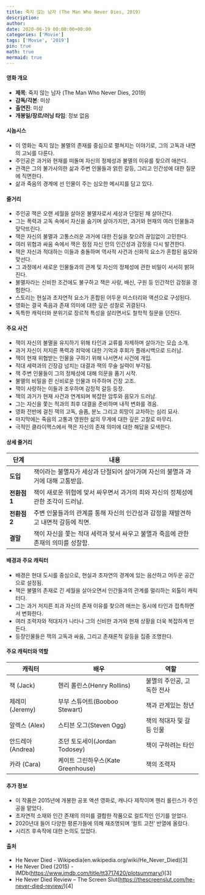 ```yaml
---
title: 죽지 않는 남자 (The Man Who Never Dies, 2019)
description: 
author: 
date: 2020-06-19 00:00:00+00:00
categories: ['Movie']
tags: ['Movie', '2019']
pin: true
math: true
mermaid: true
---
```

#### 영화 개요

- **제목**: 죽지 않는 남자 (The Man Who Never Dies, 2019)  
- **감독/각본**: 미상  
- **출연진**: 미상  
- **개봉일/장르/러닝 타임**: 정보 없음  

#### 시놉시스

- 이 영화는 죽지 않는 불멸의 존재를 중심으로 펼쳐지는 이야기로, 그의 고독과 내면의 고뇌를 다룬다.  
- 주인공은 과거와 현재를 떠돌며 자신의 정체성과 불멸의 이유를 찾으려 애쓴다.  
- 관객은 그의 불가사의한 삶과 주변 인물들과 얽힌 갈등, 그리고 인간성에 대한 질문에 직면한다.  
- 삶과 죽음의 경계에 선 인물이 주는 심오한 메시지를 담고 있다.  

#### 줄거리

- 주인공 잭은 오랜 세월을 살아온 불멸자로서 세상과 단절된 채 살아간다.  
- 그는 폭력과 고독 속에서 자신을 숨기며 살아가지만, 과거와 현재의 여러 인물들과 맞닥뜨린다.  
- 잭은 자신의 불멸과 고통스러운 과거에 대한 진실을 찾으려 끊임없이 고민한다.  
- 여러 위협과 싸움 속에서 잭은 점점 자신 안의 인간성과 감정을 다시 발견한다.  
- 잭은 자신과 적대하는 이들과 충돌하며 역사적 사건과 신화적 요소가 혼합된 음모와 맞선다.  
- 그 과정에서 새로운 인물들과의 관계 및 자신의 정체성에 관한 비밀이 서서히 밝혀진다.  
- 불멸자라는 신비한 조건에도 불구하고 잭은 사랑, 배신, 구원 등 인간적인 감정을 경험한다.  
- 스토리는 현실과 초자연적 요소가 혼합된 어두운 미스터리와 액션으로 구성된다.  
- 영화는 결국 죽음과 존재 의미에 대한 깊은 성찰로 귀결된다.  
- 독특한 캐릭터와 분위기로 장르적 특성을 살리면서도 철학적 질문을 던진다.  

#### 주요 사건

- 잭이 자신의 불멸을 유지하기 위해 타인과 교류를 자제하며 살아가는 모습 소개.  
- 과거 자신이 저지른 폭력과 죄악에 대한 기억과 후회가 플래시백으로 드러남.  
- 잭이 현재 위협받는 인물을 구하기 위해 나서면서 사건에 개입.  
- 적대 세력과의 긴장감 넘치는 대결과 잭의 무술 실력이 부각됨.  
- 잭 주변 인물들이 그의 정체성에 대해 의문을 품기 시작.  
- 불멸의 비밀을 쥔 신비로운 인물과 마주하며 긴장 고조.  
- 잭이 사랑하는 이들과 조우하며 감정적 갈등 등장.  
- 잭의 과거가 현재 사건과 연계되며 복잡한 암투와 음모가 드러남.  
- 그는 자신을 쫓는 적과의 최후 대결을 준비하며 내적 변화를 겪음.  
- 영화 전반에 걸친 잭의 고독, 슬픔, 분노 그리고 희망이 교차하는 심리 묘사.  
- 마지막에는 죽음의 고통과 영원한 삶의 무게에 대한 깊은 고찰로 마무리.  
- 극적인 클라이맥스에서 잭은 자신의 존재 의미에 대한 해답을 모색한다.  

#### 상세 줄거리

| **단계**     | **내용**                                                                  |
|--------------|---------------------------------------------------------------------------|
| **도입**    | 잭이라는 불멸자가 세상과 단절되어 살아가며 자신의 불멸과 과거에 대해 고통받음.      |
| **전환점 1** | 잭이 새로운 위협에 맞서 싸우면서 과거의 죄와 자신의 정체성에 관한 조각이 드러남.  |
| **전환점 2** | 주변 인물들과의 관계를 통해 자신의 인간성과 감정을 재발견하고 내면적 갈등에 직면. |
| **결말**    | 잭이 자신을 쫓는 적대 세력과 맞서 싸우고 불멸과 죽음에 관한 존재의 의미를 성찰함.  |

#### 배경과 주요 캐릭터

- 배경은 현대 도시를 중심으로, 현실과 초자연의 경계에 있는 음산하고 어두운 공간으로 설정됨.  
- 잭은 불멸의 존재로 긴 세월을 살아오면서 인간들과의 관계를 멀리하는 외톨이 캐릭터다.  
- 그는 과거 저지른 죄과 자신의 존재 이유를 찾으려 애쓰는 동시에 타인과 접촉하면서 변화한다.  
- 여러 조력자와 적대자가 나타나 그의 신비한 과거와 현재 상황을 더욱 복잡하게 만든다.  
- 등장인물들은 잭의 고독과 싸움, 그리고 존재론적 갈등을 집중 조명한다.  

#### 주요 캐릭터와 역할

| **캐릭터** | **배우**        | **역할**             |
|------------|-----------------|----------------------|
| 잭 (Jack)  | 헨리 롤린스(Henry Rollins) | 불멸의 주인공, 고독한 전사   |
| 제레미 (Jeremy) | 부부 스튜어트(Booboo Stewart) | 잭과 관계있는 청년       |
| 알렉스 (Alex) | 스티븐 오그(Steven Ogg) | 잭의 적대자 및 갈등 인물    |
| 안드레아 (Andrea) | 조던 토도세이(Jordan Todosey) | 잭이 구하려는 타인        |
| 카라 (Cara) | 케이트 그린하우스(Kate Greenhouse) | 잭의 조력자              |

#### 추가 정보

- 이 작품은 2015년에 개봉한 공포 액션 영화로, 캐나다 제작이며 헨리 롤린스가 주인공을 맡았다.  
- 초자연적 소재와 인간 존재의 의미를 결합한 작품으로 컬트적인 인기를 얻었다.  
- 2020년대 들어 다양한 평론가들에 의해 재조명되며 ‘컬트 고전’ 반열에 올랐다.  
- 시리즈 후속작에 대한 논의도 있었다.  

#### 출처

- He Never Died - Wikipedia(en.wikipedia.org/wiki/He_Never_Died)[3]  
- He Never Died (2015) - IMDb(https://www.imdb.com/title/tt3717420/plotsummary/)[3]  
- He Never Died Review – The Screen Slut(https://thescreenslut.com/he-never-died-review/)[4]
